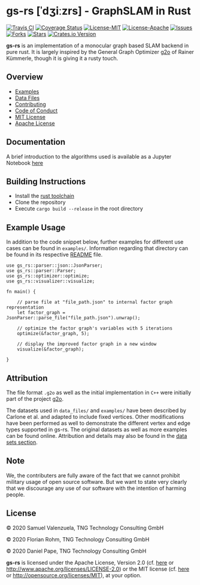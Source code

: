 # gs-rs [ˈdʒiːzrs] - GraphSLAM in Rust
[![Travis CI](https://travis-ci.org/deltapi/gs-rs-test.png?branch=master)](https://travis-ci.org/deltapi/gs-rs-test)
[![Coverage Status](https://coveralls.io/repos/deltapi/gs-rs-test/badge.png?branch=master)](https://coveralls.io/r/deltapi/gs-rs-test)
[![License-MIT](https://img.shields.io/github/license/deltapi/gs-rs-test.svg)](https://github.com/deltapi/gs-rs-test/blob/master/LICENSE-MIT.md)
[![License-Apache](https://img.shields.io/github/license/deltapi/gs-rs-test.svg)](https://github.com/deltapi/gs-rs-test/blob/master/LICENSE-APACHE.md)
[![Issues](https://img.shields.io/github/issues/deltapi/gs-rs-test.svg)](https://github.com/deltapi/gs-rs-test/issues)
[![Forks](https://img.shields.io/github/forks/deltapi/gs-rs-test.svg)](https://github.com/deltapi/gs-rs-test/network)
[![Stars](https://img.shields.io/github/stars/deltapi/gs-rs-test.svg)](https://github.com/deltapi/gs-rs-test/stargazers)
[![Crates.io Version](https://img.shields.io/crates/v/gs-rs.svg)](https://crates.io/crates/gs-rs)



**gs-rs** is an implementation of a monocular graph based SLAM backend in pure rust. It is largely inspired 
by the General Graph Optimizer [g2o](https://github.com/RainerKuemmerle/g2o) of Rainer Kümmerle, though it is giving it 
a rusty touch.

## Overview

* [Examples](examples/README.md)
* [Data Files](data_files/README.md)
* [Contributing](CONTRIBUTING.md)
* [Code of Conduct](CODE_OF_CONDUCT.md)
* [MIT License](LICENSE-MIT.md)
* [Apache License](LICENSE-APACHE.md)

## Documentation
A brief introduction to the algorithms used is available as a Jupyter Notebook [here](doc/documentation.ipynb)

## Building Instructions
* Install the [rust toolchain](https://www.rust-lang.org/learn/get-started)
* Clone the repository
* Execute `cargo build --release` in the root directory

## Example Usage

In addition to the code snippet below, further examples for 
different use cases can be found in `examples/`. 
Information regarding that directory can be found in its respective 
[README](examples/README.md) file.

```
use gs_rs::parser::json::JsonParser;
use gs_rs::parser::Parser;
use gs_rs::optimizer::optimize;
use gs_rs::visualizer::visualize;

fn main() {

    // parse file at "file_path.json" to internal factor graph representation
    let factor_graph = JsonParser::parse_file("file_path.json").unwrap();

    // optimize the factor graph's variables with 5 iterations
    optimize(&factor_graph, 5);

    // display the improved factor graph in a new window
    visualize(&factor_graph);

}
```

## Attribution

The file format `.g2o` as well as the initial implementation in `C++` were 
initially part of the project [g2o](https://github.com/RainerKuemmerle/g2o).

The datasets used in `data_files/` and `examples/` have been described by Carlone et al. and adapted to include fixed vertices. Other modifications have been performed as well to demonstrate the different vertex and edge types supported in gs-rs. 
The original datasets as well as more examples can be found online.
Attribution and details may also be found in the [data sets section](data_files/README.md).

## Note
We, the contributers are fully aware of the fact that we cannot prohibit military usage of open source software. 
But we want to state very clearly that we discourage any use of our software with the intention of harming people.  

## License

© 2020 Samuel Valenzuela, TNG Technology Consulting GmbH

© 2020 Florian Rohm, TNG Technology Consulting GmbH

© 2020 Daniel Pape, TNG Technology Consulting GmbH

**gs-rs** is licensed under the Apache License, Version 2.0 (cf. [here](LICENSE-APACHE.md) or
http://www.apache.org/licenses/LICENSE-2.0) or the MIT license (cf. [here](LICENSE-MIT.md) or http://opensource.org/licenses/MIT), at your option.
